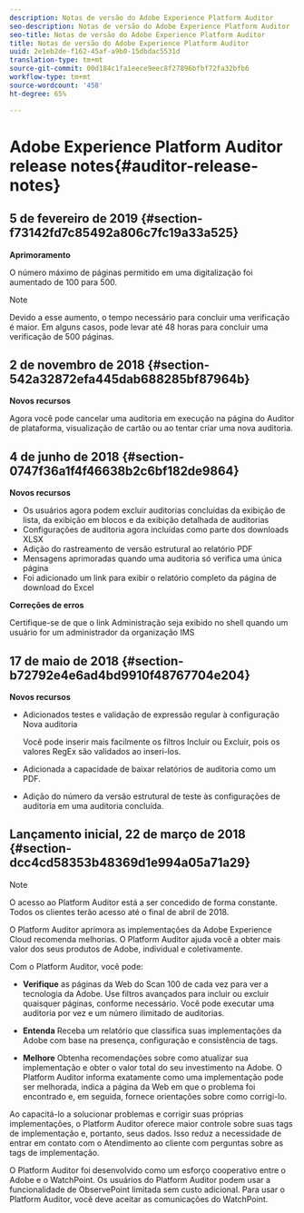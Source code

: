 ```yaml
---
description: Notas de versão do Adobe Experience Platform Auditor
seo-description: Notas de versão do Adobe Experience Platform Auditor
seo-title: Notas de versão do Adobe Experience Platform Auditor
title: Notas de versão do Adobe Experience Platform Auditor
uuid: 2e1eb2de-f162-45af-a9b0-15dbdac5531d
translation-type: tm+mt
source-git-commit: 00d184c1fa1eece9eec8f27896bfbf72fa32bfb6
workflow-type: tm+mt
source-wordcount: '458'
ht-degree: 65%

---
```



# Adobe Experience Platform Auditor release notes{#auditor-release-notes}

## 5 de fevereiro de 2019 {#section-f73142fd7c85492a806c7fc19a33a525}

**Aprimoramento**

O número máximo de páginas permitido em uma digitalização foi aumentado de 100 para 500.

>[!NOTE]
>
>Devido a esse aumento, o tempo necessário para concluir uma verificação é maior. Em alguns casos, pode levar até 48 horas para concluir uma verificação de 500 páginas.

## 2 de novembro de 2018 {#section-542a32872efa445dab688285bf87964b}

**Novos recursos**

Agora você pode cancelar uma auditoria em execução na página do Auditor de plataforma, visualização de cartão ou ao tentar criar uma nova auditoria.

## 4 de junho de 2018 {#section-0747f36a1f4f46638b2c6bf182de9864}

**Novos recursos**

* Os usuários agora podem excluir auditorias concluídas da exibição de lista, da exibição em blocos e da exibição detalhada de auditorias
* Configurações de auditoria agora incluídas como parte dos downloads XLSX
* Adição do rastreamento de versão estrutural ao relatório PDF
* Mensagens aprimoradas quando uma auditoria só verifica uma única página
* Foi adicionado um link para exibir o relatório completo da página de download do Excel

**Correções de erros**

Certifique-se de que o link Administração seja exibido no shell quando um usuário for um administrador da organização IMS

## 17 de maio de 2018 {#section-b72792e4e6ad4bd9910f48767704e204}

**Novos recursos**

* Adicionados testes e validação de expressão regular à configuração Nova auditoria

   Você pode inserir mais facilmente os filtros Incluir ou Excluir, pois os valores RegEx são validados ao inseri-los.
* Adicionada a capacidade de baixar relatórios de auditoria como um PDF.
* Adição do número da versão estrutural de teste às configurações de auditoria em uma auditoria concluída.

## Lançamento inicial, 22 de março de 2018 {#section-dcc4cd58353b48369d1e994a05a71a29}

>[!NOTE]
>
>O acesso ao Platform Auditor está a ser concedido de forma constante. Todos os clientes terão acesso até o final de abril de 2018.

O Platform Auditor aprimora as implementações da Adobe Experience Cloud recomenda melhorias. O Platform Auditor ajuda você a obter mais valor dos seus produtos de Adobe, individual e coletivamente.

Com o Platform Auditor, você pode:

* **Verifique** as páginas da Web do Scan 100 de cada vez para ver a tecnologia da Adobe. Use filtros avançados para incluir ou excluir quaisquer páginas, conforme necessário. Você pode executar uma auditoria por vez e um número ilimitado de auditorias.

* **Entenda** Receba um relatório que classifica suas implementações da Adobe com base na presença, configuração e consistência de tags.

* **Melhore** Obtenha recomendações sobre como atualizar sua implementação e obter o valor total do seu investimento na Adobe. O Platform Auditor informa exatamente como uma implementação pode ser melhorada, indica a página da Web em que o problema foi encontrado e, em seguida, fornece orientações sobre como corrigi-lo.

Ao capacitá-lo a solucionar problemas e corrigir suas próprias implementações, o Platform Auditor oferece maior controle sobre suas tags de implementação e, portanto, seus dados. Isso reduz a necessidade de entrar em contato com o Atendimento ao cliente com perguntas sobre as tags de implementação.

O Platform Auditor foi desenvolvido como um esforço cooperativo entre o Adobe e o WatchPoint. Os usuários do Platform Auditor podem usar a funcionalidade de ObservePoint limitada sem custo adicional. Para usar o Platform Auditor, você deve aceitar as comunicações do WatchPoint.
